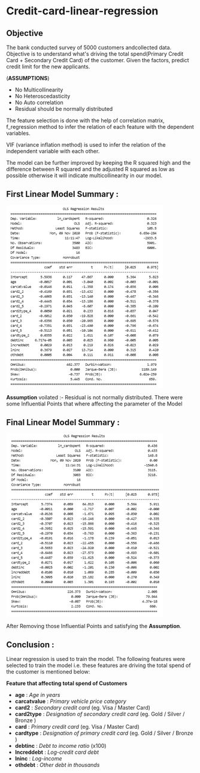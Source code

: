 # Credit-card-linear-regression

<h2>Objective </h2>
The bank conducted survey of 5000 customers andcollected data. Objective is to understand what's driving the total spend(Primary Credit Card + Secondary Credit Card) of the customer. Given the factors, predict credit limit for the new applicants.<br>


(**ASSUMPTIONS**)  
- No Multicollinearity
- No Heteroscedasticity 
- No Auto correlation
- Residual should be normally distributed

The feature selection is done with the help of correlation matrix, f_regression method to infer the relation of each feature with the dependent variables. 

VIF (variance inflation method) is used to infer the relation of the independent variable with each other.

The model can be further improved by keeping the R squared high and the difference between R squared and the adjusted R squared as low as possible otherwise it will indicate multicollinearity in our model. 

<h2>First Linear Model Summary :</h2>

![](LR-Model-1.png)

**Assumption** voilated :- Residual is not normally distributed.
There were some Influential Points that where affecting the parameter of the Model

<h2>Final Linear Model Summary :</h2>

![](LR-Model-2.png)

After Removing those Influential Points and satisfying the **Assumption**.

<h2>Conclusion :</h2>
Linear regression is used to train the model. The following features were selected to train the model i.e. these features are driving the total spend of the customer is mentioned below:

<br>

**Feature that affecting total spend of Customers**

- **age** : _Age in years_ 
- **carcatvalue** : _Primary vehicle price category_
- **card2** : _Secondary credit card_ (eg. Visa / Master Card)
- **card2type** : _Designation of secondary credit card_ (eg. Gold / Silver / Bronze )
- **card** : _Primary credit card_ (eg. Visa / Master Card)
- **cardtype** : _Designation of primary credit card_ (eg. Gold / Silver / Bronze )
- **debtinc** : _Debt to income ratio_ (x100)
- **lncreddebt** : _Log-credit card debt_
- **lninc** : _Log-income_
- **othdebt** : _Other debt in thousands_

